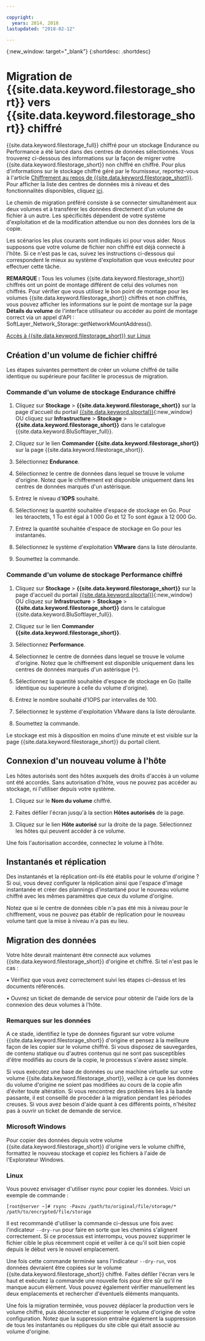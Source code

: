 ```yaml
---

copyright:
  years: 2014, 2018
lastupdated: "2018-02-12"

---
```

{:new_window: target="_blank"}
{:shortdesc: .shortdesc}
 
# Migration de {{site.data.keyword.filestorage_short}} vers {{site.data.keyword.filestorage_short}} chiffré 

{{site.data.keyword.filestorage_full}} chiffré pour un stockage Endurance ou Performance a été lancé dans des centres de données sélectionnés. Vous trouverez ci-dessous des informations sur la façon de migrer votre {{site.data.keyword.filestorage_short}} non chiffré en chiffré. Pour plus d'informations sur le stockage chiffré géré par le fournisseur, reportez-vous à l'article [Chiffrement au repos de {{site.data.keyword.filestorage_short}}](block-file-storage-encryption-rest.html). Pour afficher la liste des centres de données mis à niveau et des fonctionnalités disponibles, cliquez [ici](new-ibm-block-and-file-storage-location-and-features).

Le chemin de migration préféré consiste à se connecter simultanément aux deux volumes et à transférer les données directement d'un volume de fichier à un autre. Les spécificités dépendent de votre système d'exploitation et de la modification attendue ou non des données lors de la copie.

Les scénarios les plus courants sont indiqués ici pour vous aider. Nous supposons que votre volume de fichier non chiffré est déjà connecté à l'hôte. Si ce n'est pas le cas, suivez les instructions ci-dessous qui correspondent le mieux au système d'exploitation que vous exécutez pour effectuer cette tâche. 

**REMARQUE :** Tous les volumes {{site.data.keyword.filestorage_short}} chiffrés ont un point de montage différent de celui des volumes non chiffrés. Pour vérifier que vous utilisez le bon point de montage pour les volumes {{site.data.keyword.filestorage_short}} chiffrés et non chiffrés, vous pouvez afficher les informations sur le point de montage sur la page **Détails du volume** de l'interface utilisateur ou accéder au point de montage correct via un appel d'API : SoftLayer_Network_Storage::getNetworkMountAddress().

[Accès à {{site.data.keyword.filestorage_short}} sur Linux](accessing-file-storage-linux.html)

## Création d'un volume de fichier chiffré

Les étapes suivantes permettent de créer un volume chiffré de taille identique ou supérieure pour faciliter le processus de migration.

### Commande d'un volume de stockage Endurance chiffré

1. Cliquez sur **Stockage** > **{{site.data.keyword.filestorage_short}}** sur la page d'accueil du portail [{{site.data.keyword.slportal}}](https://control.softlayer.com/){:new_window} OU cliquez sur **Infrastructure** > **Stockage** > **{{site.data.keyword.filestorage_short}}** dans le catalogue {{site.data.keyword.BluSoftlayer_full}}.

2. Cliquez sur le lien **Commander {{site.data.keyword.filestorage_short}}** sur la page {{site.data.keyword.filestorage_short}}.

3. Sélectionnez **Endurance**.

4. Sélectionnez le centre de données dans lequel se trouve le volume d'origine. Notez que le chiffrement est disponible uniquement dans les centres de données marqués d'un astérisque.

5. Entrez le niveau d'**IOPS** souhaité.

6. Sélectionnez la quantité souhaitée d'espace de stockage en Go. Pour les téraoctets, 1 To est égal à 1 000 Go et 12 To sont égaux à 12 000 Go.

7. Entrez la quantité souhaitée d'espace de stockage en Go pour les instantanés. 

8. Sélectionnez le système d'exploitation **VMware** dans la liste déroulante. 

9. Soumettez la commande.
 
### Commande d'un volume de stockage Performance chiffré

1. Cliquez sur **Stockage** > **{{site.data.keyword.filestorage_short}}** sur la page d'accueil du portail [{{site.data.keyword.slportal}}](https://control.softlayer.com/){:new_window} OU cliquez sur **Infrastructure** > **Stockage** > **{{site.data.keyword.filestorage_short}}** dans le catalogue {{site.data.keyword.BluSoftlayer_full}}.

2. Cliquez sur le lien **Commander {{site.data.keyword.filestorage_short}}**.

3. Sélectionnez **Performance**.

4. Sélectionnez le centre de données dans lequel se trouve le volume d'origine. Notez que le chiffrement est disponible uniquement dans les centres de données marqués d'un astérisque (`*`).

5. Sélectionnez la quantité souhaitée d'espace de stockage en Go (taille identique ou supérieure à celle du volume d'origine).

6. Entrez le nombre souhaité d'IOPS par intervalles de 100.

7. Sélectionnez le système d'exploitation VMware dans la liste déroulante. 

8. Soumettez la commande.

Le stockage est mis à disposition en moins d'une minute et est visible sur la page {{site.data.keyword.filestorage_short}} du portail client. 

 
## Connexion d'un nouveau volume à l'hôte

Les hôtes autorisés sont des hôtes auxquels des droits d'accès à un volume ont été accordés. Sans autorisation d'hôte, vous ne pouvez pas accéder au stockage, ni l'utiliser depuis votre système.

1. Cliquez sur le **Nom du volume** chiffré.

2. Faites défiler l'écran jusqu'à la section **Hôtes autorisés** de la page. 

3. Cliquez sur le lien **Hôte autorisé** sur la droite de la page. Sélectionnez les hôtes qui peuvent accéder à ce volume. 

Une fois l'autorisation accordée, connectez le volume à l'hôte.

 
## Instantanés et réplication

Des instantanés et la réplication ont-ils été établis pour le volume d'origine ? Si oui, vous devez configurer la réplication ainsi que l'espace d'image instantanée et créer des plannings d'instantané pour le nouveau volume chiffré avec les mêmes paramètres que ceux du volume d'origine.  

Notez que si le centre de données cible n'a pas été mis à niveau pour le chiffrement, vous ne pouvez pas établir de réplication pour le nouveau volume tant que la mise à niveau n'a pas eu lieu.

 
## Migration des données

Votre hôte devrait maintenant être connecté aux volumes {{site.data.keyword.filestorage_short}} d'origine et chiffré. Si tel n'est pas le cas : 

• Vérifiez que vous avez correctement suivi les étapes ci-dessus et les documents référencés. 

• Ouvrez un ticket de demande de service pour obtenir de l'aide lors de la connexion des deux volumes à l'hôte. 

### Remarques sur les données

A ce stade, identifiez le type de données figurant sur votre volume {{site.data.keyword.filestorage_short}} d'origine et pensez à la meilleure façon de les copier sur le volume chiffré. Si vous disposez de sauvegardes, de contenu statique ou d'autres contenus qui ne sont pas susceptibles d'être modifiés au cours de la copie, le processus s'avère assez simple. 

Si vous exécutez une base de données ou une machine virtuelle sur votre volume {{site.data.keyword.filestorage_short}}, veillez à ce que les données du volume d'origine ne soient pas modifiées au cours de la copie afin d'éviter toute altération. Si vous rencontrez des problèmes liés à la bande passante, il est conseillé de procéder à la migration pendant les périodes creuses. Si vous avez besoin d'aide quant à ces différents points, n'hésitez pas à ouvrir un ticket de demande de service.

### Microsoft Windows

Pour copier des données depuis votre volume {{site.data.keyword.filestorage_short}} d'origine vers le volume chiffré, formattez le nouveau stockage et copiez les fichiers à l'aide de l'Explorateur Windows.

### Linux

Vous pouvez envisager d'utiliser rsync pour copier les données. Voici un exemple de commande : 

`[root@server ~]# rsync -Pavzu /path/to/original/file/storage/* /path/to/encrypted/file/storage` 

Il est recommandé d'utiliser la commande ci-dessus une fois avec l'indicateur `--dry-run` pour faire en sorte que les chemins s'alignent correctement. Si ce processus est interrompu, vous pouvez supprimer le fichier cible le plus récemment copié et veiller à ce qu'il soit bien copié depuis le début vers le nouvel emplacement. 

Une fois cette commande terminée sans l'indicateur `--dry-run`, vos données devraient être copiées sur le volume {{site.data.keyword.filestorage_short}} chiffré. Faites défiler l'écran vers le haut et exécutez la commande une nouvelle fois pour être sûr qu'il ne manque aucun élément. Vous pouvez également vérifier manuellement les deux emplacements et rechercher d'éventuels éléments manquants. 

Une fois la migration terminée, vous pouvez déplacer la production vers le volume chiffré, puis déconnecter et supprimer le volume d'origine de votre configuration. Notez que la suppression entraîne également la suppression de tous les instantanés ou répliques du site cible qui était associé au volume d'origine. 
